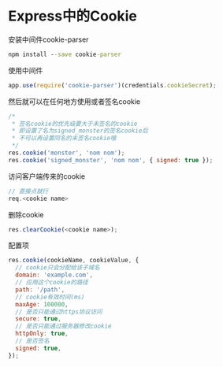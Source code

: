 # Express中的Cookie

安装中间件cookie-parser

```cmd
npm install --save cookie-parser
```

使用中间件

```js
app.use(require('cookie-parser')(credentials.cookieSecret);
```

然后就可以在任何地方使用或者签名cookie

```js
/*
 * 签名cookie的优先级要大于未签名的cookie
 * 即设置了名为signed_monster的签名cookie后
 * 不可以再设置同名的未签名cookie哦
 */
res.cookie('monster', 'nom nom');
res.cookie('signed_monster', 'nom nom', { signed: true });
```

访问客户端传来的cookie

```js
// 直接点就行
req.<cookie name>
```

删除cookie

```js
res.clearCookie(<cookie name>);
```

配置项

```js
res.cookie(cookieName, cookieValue, {
  // cookie只会分配给该子域名
  domain: 'example.com',
  // 应用这个cookie的路径
  path: '/path',
  // cookie有效时间(ms)
  maxAge: 100000,
  // 是否只能通过https协议访问
  secure: true,
  // 是否只能通过服务器修改cookie
  httpOnly: true,
  // 是否签名
  signed: true,
});
```
